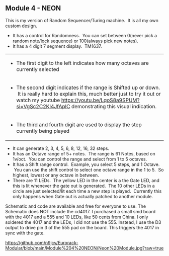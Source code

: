 ## Module 4 - NEON

This is my version of Random Sequencer/Turing machine.  It is all my own custom design.

*   It has a control for Randomness.  You can set between 0(never pick a random note/lock sequence) or 100(always pick new notes).
*   It has a 4 digit 7 segment display.  TM1637.

<table><tbody><tr><td><ul><li>The first digit to the left indicates how many octaves are currently selected</li></ul></td></tr><tr><td><ul><li>The second digit indicates if the range is Shifted up or down. &nbsp;It is really hard to explain this, much better just to try it out or watch my youtube <a href="https://youtu.be/LqoS8a9SPUM?si=VgSc2C2KI4JfAplC">https://youtu.be/LqoS8a9SPUM?si=VgSc2C2KI4JfAplC</a> demonstrating this visual indication.</li></ul></td></tr><tr><td><ul><li>The third and fourth digit are used to display the step currently being played</li></ul></td></tr></tbody></table>

*   It can generate 2, 3, 4, 5, 6, 8, 12, 16, 32 steps.
*   It has an Octave range of 5+ notes.  The range is 61 Notes, based on 1v/oct.  You can control the range and select from 1 to 5 octaves.
*   It has a Shift range control.  Example, you select 5 steps, and 1 Octave.  You can use the shift control to select one octave range in the 1 to 5.  So highest, lowest or any octave in between.
*   There are 11 LEDs.  The yellow LED in the center is a the Gate LED, and this is lit whenever the gate out is generated.  The 10 other LEDs in a circle are just selected/lit each time a new step is played.  Currently this only happens when Gate out is actually patched to another module.

Schematic and code are available and free for everyone to use. The Schematic does NOT include the cd4017. I purchased a small smd board with the 4017 and a 555 and 10 LEDs, like 50 cents from China. I only soldered the 4017 and the LEDs, I did not use the 555. Instead, I use the D3 output to drive pin 3 of the 555 pad on the board. This triggers the 4017 in sync with the gate.


https://github.com/n9jcv/Eurorack-Modular/blob/main/Module%204%20NEON/Neon%20Module.jpg?raw=true
